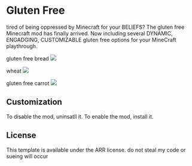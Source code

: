 # Gluten Free

tired of being oppressed by Minecraft for your BELIEFS? The gluten free Minecraft mod has finally arrived. Now including several DYNAMIC, ENGADGING, CUSTOMIZABLE gluten free options for your MineCraft playthrough.

gluten free bread
![](https://i.imgur.com/jfk4Rpx.png)

wheat
![](https://i.imgur.com/kmMWX7O.png)

gluten free carrot
![](https://i.imgur.com/5otceDU.png)


## Customization

To disable the mod, uninsatll it. To enable the mod, install it.

## License

This template is available under the ARR license. do not steal my code or sueing will occur
